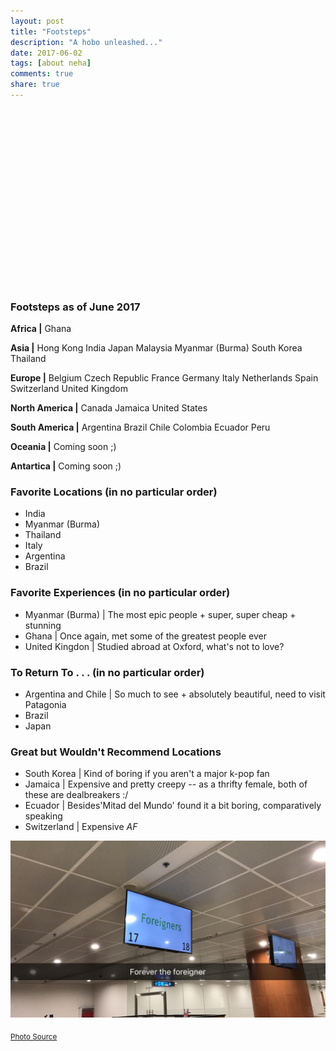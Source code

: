```yaml
---
layout: post
title: "Footsteps"
description: "A hobo unleashed..."
date: 2017-06-02
tags: [about neha]
comments: true
share: true
---
```


<script src="https://www.amcharts.com/lib/3/ammap.js" type="text/javascript"></script>
<script src="https://www.amcharts.com/lib/3/maps/js/worldHigh.js" type="text/javascript"></script>
<script src="https://www.amcharts.com/lib/3/themes/dark.js" type="text/javascript"></script>
<div id="mapdiv" style="width: 630px; height: 284px;"></div>
<script type="text/javascript">
var map = AmCharts.makeChart("mapdiv",{
type: "map",
theme: "dark",
projection: "mercator",
panEventsEnabled : true,
backgroundColor : "#535364",
backgroundAlpha : 1,
zoomControl: {
zoomControlEnabled : true
},
dataProvider : {
map : "worldHigh",
getAreasFromMap : true,
areas :
[
	{
		"id": "CA",
		"showAsSelected": true
	},
	{
		"id": "US",
		"showAsSelected": true
	},
	{
		"id": "AR",
		"showAsSelected": true
	},
	{
		"id": "BR",
		"showAsSelected": true
	},
	{
		"id": "CL",
		"showAsSelected": true
	},
	{
		"id": "CO",
		"showAsSelected": true
	},
	{
		"id": "EC",
		"showAsSelected": true
	},
	{
		"id": "PE",
		"showAsSelected": true
	},
	{
		"id": "GH",
		"showAsSelected": true
	},
	{
		"id": "HK",
		"showAsSelected": true
	},
	{
		"id": "IN",
		"showAsSelected": true
	},
	{
		"id": "JP",
		"showAsSelected": true
	},
	{
		"id": "MY",
		"showAsSelected": true
	},
	{
		"id": "MM",
		"showAsSelected": true
	},
	{
		"id": "KR",
		"showAsSelected": true
	},
	{
		"id": "TH",
		"showAsSelected": true
	}
]
},
areasSettings : {
autoZoom : true,
color : "#B4B4B7",
colorSolid : "#84ADE9",
selectedColor : "#84ADE9",
outlineColor : "#666666",
rollOverColor : "#9EC2F7",
rollOverOutlineColor : "#000000"
}
});
</script>

### Footsteps as of June 2017

__Africa |__
Ghana

__Asia |__
Hong Kong
India
Japan
Malaysia
Myanmar (Burma)
South Korea
Thailand

__Europe |__
Belgium
Czech Republic
France
Germany
Italy 
Netherlands
Spain
Switzerland
United Kingdom

__North America |__
Canada
Jamaica
United States

__South America |__
Argentina
Brazil
Chile
Colombia
Ecuador
Peru

__Oceania |__
Coming soon ;) 

__Antartica |__
Coming soon ;)

### Favorite Locations (in no particular order)

* India
* Myanmar (Burma)
* Thailand
* Italy
* Argentina
* Brazil

### Favorite Experiences (in no particular order)

* Myanmar (Burma) | The most epic people + super, super cheap + stunning
* Ghana | Once again, met some of the greatest people ever
* United Kingdon | Studied abroad at Oxford, what's not to love?

### To Return To . . . (in no particular order)

* Argentina and Chile | So much to see + absolutely beautiful, need to visit Patagonia
* Brazil 
* Japan

### Great but Wouldn't Recommend Locations 

* South Korea | Kind of boring if you aren't a major k-pop fan
* Jamaica | Expensive and pretty creepy -- as a thrifty female, both of these are dealbreakers :/
* Ecuador | Besides'Mitad del Mundo' found it a bit boring, comparatively speaking
* Switzerland | Expensive *AF*

<p align="center">
  <img src="/images/ForevertheForeigner.jpeg">
</p>

<sub>[Photo Source](https://www.etsy.com/listing/179540130/printable-world-map-oh-the-places-youll)</sub>

